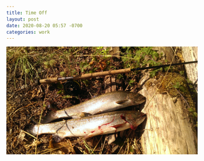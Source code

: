 ```yaml
---
title: Time Off
layout: post
date: 2020-08-20 05:57 -0700
categories: work 
---
```



![FISH](/images/steelhead.jpg)
